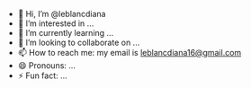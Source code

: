 - 👋 Hi, I’m @leblancdiana
- 👀 I’m interested in ...
- 🌱 I’m currently learning ...
- 💞️ I’m looking to collaborate on ...
- 📫 How to reach me: my email is leblancdiana16@gmail.com
- 😄 Pronouns: ...
- ⚡ Fun fact: ...

<!---
leblancdiana/leblancdiana is a ✨ special ✨ repository because its `README.md` (this file) appears on your GitHub profile.
You can click the Preview link to take a look at your changes.
--->
